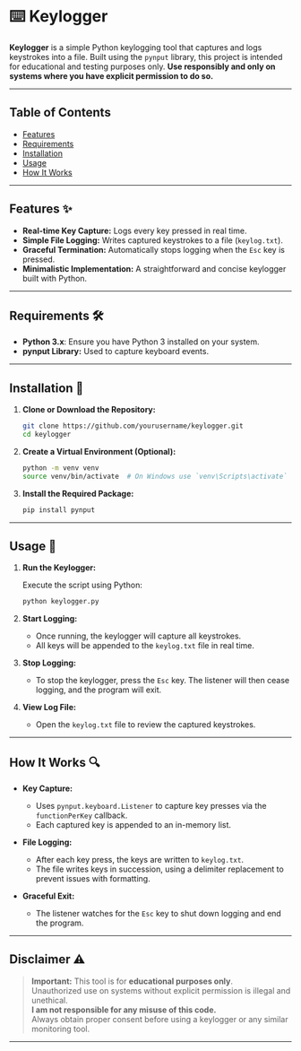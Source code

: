 # ⌨️ Keylogger

**Keylogger** is a simple Python keylogging tool that captures and logs keystrokes into a file. Built using the `pynput` library, this project is intended for educational and testing purposes  only. **Use responsibly and only on systems where you have explicit permission to do so.**

---

## Table of Contents

- [Features](#features-)
- [Requirements](#requirements-)
- [Installation](#installation-)
- [Usage](#usage-)
- [How It Works](#how-it-works-)

---

## Features ✨

- **Real-time Key Capture:** Logs every key pressed in real time.
- **Simple File Logging:** Writes captured keystrokes to a file (`keylog.txt`).
- **Graceful Termination:** Automatically stops logging when the `Esc` key is pressed.
- **Minimalistic Implementation:** A straightforward and concise keylogger built with Python.

---

## Requirements 🛠

- **Python 3.x**: Ensure you have Python 3 installed on your system.
- **pynput Library:** Used to capture keyboard events.

---

## Installation 💾

1. **Clone or Download the Repository:**

   ```bash
   git clone https://github.com/yourusername/keylogger.git
   cd keylogger
   ```

2. **Create a Virtual Environment (Optional):**

   ```bash
   python -m venv venv
   source venv/bin/activate  # On Windows use `venv\Scripts\activate`
   ```

3. **Install the Required Package:**

   ```bash
   pip install pynput
   ```

---

## Usage 🚀

1. **Run the Keylogger:**

   Execute the script using Python:

   ```bash
   python keylogger.py
   ```

2. **Start Logging:**

   - Once running, the keylogger will capture all keystrokes.
   - All keys will be appended to the `keylog.txt` file in real time.

3. **Stop Logging:**

   - To stop the keylogger, press the `Esc` key. The listener will then cease logging, and the program will exit.

4. **View Log File:**

   - Open the `keylog.txt` file to review the captured keystrokes.

---

## How It Works 🔍

- **Key Capture:**
  - Uses `pynput.keyboard.Listener` to capture key presses via the `functionPerKey` callback.
  - Each captured key is appended to an in-memory list.

- **File Logging:**
  - After each key press, the keys are written to `keylog.txt`.
  - The file writes keys in succession, using a delimiter replacement to prevent issues with formatting.

- **Graceful Exit:**
  - The listener watches for the `Esc` key to shut down logging and end the program.

---

## Disclaimer ⚠️

> **Important:** This tool is for **educational purposes only**.  
> Unauthorized use on systems without explicit permission is illegal and unethical.  
> **I am not responsible for any misuse of this code.**  
> Always obtain proper consent before using a keylogger or any similar monitoring tool.

---
